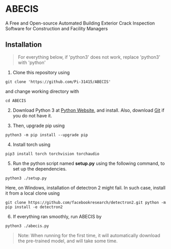 # ABECIS
A Free and Open-source Automated Building Exterior Crack Inspection Software for Construction and Facility Managers

## Installation

> For everything below, if 'python3' does not work, replace 'python3' with 'python'

1. Clone this repository using

`git clone 'https://github.com/Pi-31415/ABECIS'`

and change working directory with

`cd ABECIS`

2. Download Python 3 at [Python Website](https://www.python.org/downloads/), and install. Also, download [Git](https://git-scm.com/) if you do not have it.

3. Then, upgrade pip using

`python3 -m pip install --upgrade pip `

4. Install torch using

`pip3 install torch torchvision torchaudio`

5. Run the python script named **setup.py** using the following command, to set up the dependencies.

`python3 ./setup.py`

Here, on Windows, installation of detectron 2 might fail. In such case, install it from a local clone using

`
git clone https://github.com/facebookresearch/detectron2.git
python -m pip install -e detectron2
 `

6. If everything ran smoothly, run ABECIS by

`python3 ./abecis.py`

> Note: When running for the first time, it will automatically download the pre-trained model, and will take some time.
